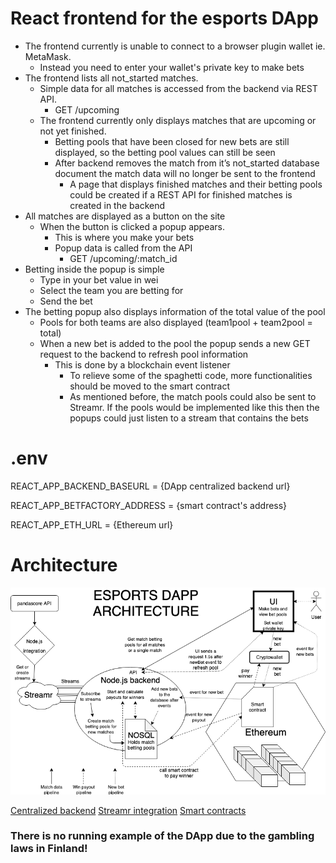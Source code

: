# React frontend for the esports DApp

* The frontend currently is unable to connect to a browser plugin wallet ie. MetaMask. 
    * Instead you need to enter your wallet's private key to make bets
* The frontend lists all not_started matches.
    * Simple data for all matches is accessed from the backend via REST API.
        * GET /upcoming
    * The frontend currently only displays matches that are upcoming or not yet finished.
        * Betting pools that have been closed for new bets are still displayed, so the betting pool values can still be seen
        * After backend removes the match from it’s not_started database document the match data will no longer be sent to the frontend
            * A page that displays finished matches and their betting pools could be created if a REST API for finished matches is created in the backend
* All matches are displayed as a button on the site
    * When the button is clicked a popup appears.
        * This is where you make your bets
        * Popup data is called from the API
            * GET /upcoming/:match_id
* Betting inside the popup is simple
    * Type in your bet value in wei
    * Select the team you are betting for
    * Send the bet
* The betting popup also displays information of the total value of the pool
    * Pools for both teams are also displayed (team1pool + team2pool = total)
    * When a new bet is added to the pool the popup sends a new GET request to the backend to refresh pool information
        * This is done by a blockchain event listener
            * To relieve some of the spaghetti code, more functionalities should be moved to the smart contract
            * As mentioned before, the match pools could also be sent to Streamr. If the pools would be implemented like this then the popups could just listen to a stream that contains the bets


# .env

REACT_APP_BACKEND_BASEURL = {DApp centralized backend url}

REACT_APP_BETFACTORY_ADDRESS = {smart contract's address}

REACT_APP_ETH_URL = {Ethereum url}

# Architecture

![DApp architecture](./docs/esports_frontend.png)

[Centralized backend]()
[Streamr integration]()
[Smart contracts]()

### There is no running example of the DApp due to the gambling laws in Finland!